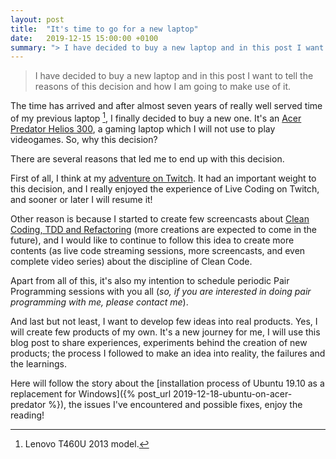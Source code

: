 ```yaml
---
layout: post
title:  "It's time to go for a new laptop"
date:   2019-12-15 15:00:00 +0100
summary: "> I have decided to buy a new laptop and in this post I want to tell the reasons of this decision and how I am going to make use of it."
---
```


> I have decided to buy a new laptop and in this post I want to tell the reasons of this decision and how I am going to make use of it.

<!--more-->

The time has arrived and after almost seven years of really well served time of my previous laptop [^1], I finally decided to buy a new one. It's an [Acer Predator Helios 300](https://www.amazon.com/Acer-Predator-i7-9750H-Keyboard-PH315-52-78VL/dp/B07QXLFLXT), a gaming laptop which I will not use to play videogames. So, why this decision?

There are several reasons that led me to end up with this decision.

First of all, I think at my [adventure on Twitch](https://joebew42.github.io/twitch/about). It had an important weight to this decision, and I really enjoyed the experience of Live Coding on Twitch, and sooner or later I will resume it!

Other reason is because I started to create few screencasts about [Clean Coding, TDD and Refactoring](https://www.youtube.com/watch?v=pmoLmjirmTk) (more creations are expected to come in the future), and I would like to continue to follow this idea to create more contents (as live code streaming sessions, more screencasts, and even complete video series) about the discipline of Clean Code.

Apart from all of this, it's also my intention to schedule periodic Pair Programming sessions with you all (_so, if you are interested in doing pair programming with me, please contact me_).

And last but not least, I want to develop few ideas into real products. Yes, I will create few products of my own. It's a new journey for me, I will use this blog post to share experiences, experiments behind the creation of new products; the process I followed to make an idea into reality, the failures and the learnings.

Here will follow the story about the [installation process of Ubuntu 19.10 as a replacement for Windows]({% post_url 2019-12-18-ubuntu-on-acer-predator %}), the issues I've encountered and possible fixes, enjoy the reading!

[^1]: Lenovo T460U 2013 model.